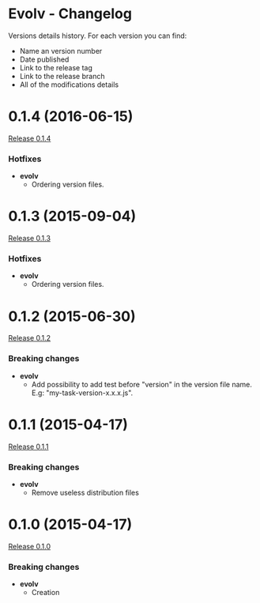 # Evolv - Changelog

Versions details history. For each version you can find:
* Name an version number
* Date published
* Link to the release tag
* Link to the release branch
* All of the modifications details

<a name="0.1.4"></a>
# 0.1.4 (2016-06-15)

[Release 0.1.4](https://github.com/XavierBoubert/evolv/releases/tag/0.1.4)

### Hotfixes

- **evolv**
  - Ordering version files.

<a name="0.1.3"></a>
# 0.1.3 (2015-09-04)

[Release 0.1.3](https://github.com/XavierBoubert/evolv/releases/tag/0.1.3)

### Hotfixes

- **evolv**
  - Ordering version files.

<a name="0.1.2"></a>
# 0.1.2 (2015-06-30)

[Release 0.1.2](https://github.com/XavierBoubert/evolv/releases/tag/0.1.2)

### Breaking changes

- **evolv**
  - Add possibility to add test before "version" in the version file name. E.g: "my-task-version-x.x.x.js".

<a name="0.1.1"></a>
# 0.1.1 (2015-04-17)

[Release 0.1.1](https://github.com/XavierBoubert/evolv/releases/tag/0.1.1)

### Breaking changes

- **evolv**
  - Remove useless distribution files


<a name="0.1.0"></a>
# 0.1.0 (2015-04-17)

[Release 0.1.0](https://github.com/XavierBoubert/evolv/releases/tag/0.1.0)

### Breaking changes

- **evolv**
  - Creation
